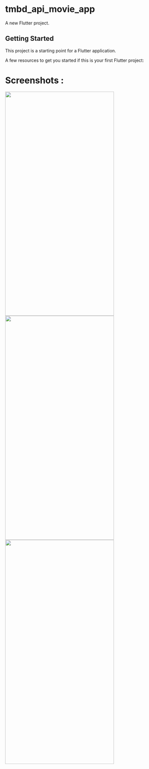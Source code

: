 # tmbd_api_movie_app

A new Flutter project.

## Getting Started

This project is a starting point for a Flutter application.

A few resources to get you started if this is your first Flutter project:

# Screenshots :

<img src= "https://user-images.githubusercontent.com/55456058/208937262-fcdb5f36-3646-4fd7-b873-bdb81c5808b4.jpg" style="width:350;height:720;">

<img src= "https://user-images.githubusercontent.com/55456058/208938798-f83013fd-a1f6-4f7d-8371-67c43f4a0b29.jpg" style="width:350;height:720;">

<img src= "https://user-images.githubusercontent.com/55456058/208938896-4021cf56-985e-4826-9292-1257ada5e747.jpg" style="width:350;height:720;">
